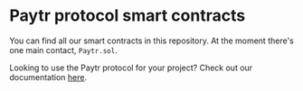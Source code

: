 # Paytr protocol smart contracts

You can find all our smart contracts in this repository.
At the moment there's one main contact, `Paytr.sol`.

Looking to use the Paytr protocol for your project? Check out our documentation [here](https://paytr.gitbook.io/product-docs/).
